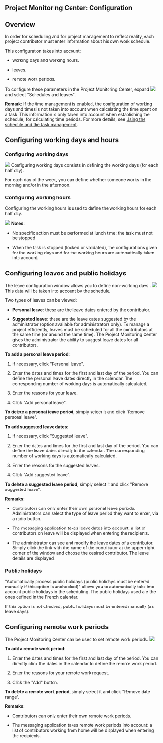 


## Project Monitoring Center: Configuration
			



<a name="NOTE1"></a>
<a name="NOTE1_1"></a>


## Overview
<a name="overview_ELTTEXTE000194"></a>
In order for scheduling and for project management to reflect reality, each project contributor must enter information about his own work schedule.

This configuration takes into account:

- working days and working hours.

- leaves.

- remote work periods.




To configure these parameters in the Project Monitoring Center, expand ![](https://doc.pcsoft.fr/en-US/images/image.awp?langid=3&name=CC_Suivi_Configuration%20-%20HC%20N%B0001.gif)
 and select "Schedules and leaves".

**Remark**: If the time management is enabled, the configuration of working days and times is not taken into account when calculating the time spent on a task. This information is only taken into account when establishing the schedule, for calculating time periods. For more details, see [Using the schedule and the task management](../CCSuivi/3540713.md).

<a name="NOTE2"></a>
<a name="NOTE2_1"></a>


## Configuring working days and hours
<a name="configuring_working_days_and_hours_ELTTEXTE000218"></a>


### Configuring working days
<a name="configuring_working_days_ELTPARAGRAPHE000035"></a>


![](https://doc.pcsoft.fr/en-US/images/image.awp?langid=3&name=CC_Suivi_Configuration%20-%20HC%20N%B0002.gif&type=thumb)
Configuring working days consists in defining the working days (for each half day).

For each day of the week, you can define whether someone works in the morning and/or in the afternoon.
<a name="NOTE2_2"></a>


### Configuring working hours
<a name="configuring_working_hours_ELTPARAGRAPHE000045"></a>Configuring the working hours is used to define the working hours for each half day.

![](https://doc.pcsoft.fr/en-US/images/image.awp?langid=3&name=CC_Suivi_Configuration%20-%20HC%20N%B0002_1.gif)
**Notes**:

- No specific action must be performed at lunch time: the task must not be stopped

- When the task is stopped (locked or validated), the configurations given for the working days and for the working hours are automatically taken into account.




<a name="NOTE4"></a>
<a name="NOTE4_1"></a>


## Configuring leaves and public holidays
<a name="configuring_leaves_and_public_holidays_ELTTEXTE000248"></a>
The leave configuration window allows you to define non-working days . 
![](https://doc.pcsoft.fr/en-US/images/image.awp?langid=3&name=CC_Suivi_Configuration%20-%20HC%20N%B0003.gif&type=thumb)
This data will be taken into account by the schedule.

Two types of leaves can be viewed:

- **Personal leave**: these are the leave dates entered by the contributor.

- **Suggested leave**: these are the leave dates suggested by the administrator (option available for administrators only). To manage a project efficiently, leaves must be scheduled for all the contributors at the same time (or around the same time). The Project Monitoring Center gives the administrator the ability to suggest leave dates for all contributors.




**To add a personal leave period**: 

1. If necessary, click "Personal leave".

2. Enter the dates and times for the first and last day of the period. You can define the personal leave dates directly in the calendar. The corresponding number of working days is automatically calculated.

3. Enter the reasons for your leave.

4. Click "Add personal leave".




**To delete a personal leave period**, simply select it and click "Remove personal leave".

**To add suggested leave dates**: 

1. If necessary, click "Suggested leave".

2. Enter the dates and times for the first and last day of the period. You can define the leave dates directly in the calendar. The corresponding number of working days is automatically calculated.

3. Enter the reasons for the suggested leaves.

4. Click "Add suggested leave".




**To delete a suggested leave period**, simply select it and click "Remove suggested leave".

**Remarks**: 

- Contributors can only enter their own personal leave periods. Administrators can select the type of leave period they want to enter, via a radio button.

- The messaging application takes leave dates into account: a list of contributors on leave will be displayed when entering the recipients. 

- The administrator can see and modify the leave dates of a contributor. Simply click the link with the name of the contributor at the upper-right corner of the window and choose the desired contributor. The leave details are displayed. 



<a name="NOTE4_2"></a>


### Public holidays
<a name="public_holidays_ELTPARAGRAPHE000117"></a>

"Automatically process public holidays (public holidays must be entered manually if this option is unchecked)" allows you to automatically take into account public holidays in the scheduling. The public holidays used are the ones defined in the French calendar.

If this option is not checked, public holidays must be entered manually (as leave days).

<a name="NOTE5"></a>
<a name="NOTE5_1"></a>


## Configuring remote work periods
<a name="configuring_remote_work_periods_ELTTEXTE000278"></a>
The Project Monitoring Center can be used to set remote work periods. 
![](https://doc.pcsoft.fr/en-US/images/image.awp?langid=3&name=CC_Suivi_Configuration%20-%20HC%20N%B0004.gif&type=thumb)


**To add a remote work period**: 

1. Enter the dates and times for the first and last day of the period. You can directly click the dates in the calendar to define the remote work period. 

2. Enter the reasons for your remote work request.

3. Click the "Add" button.




**To delete a remote work period**, simply select it and click "Remove date range".

**Remarks**: 

- Contributors can only enter their own remote work periods. 

- The messaging application takes remote work periods into account: a list of contributors working from home will be displayed when entering the recipients.





